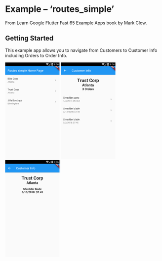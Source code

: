 # Example – ‘routes_simple’

From Learn Google Flutter Fast 65 Example Apps book by Mark Clow.

## Getting Started

This example app allows you to navigate from Customers to Customer Info including Orders to Order Info.

<img src="images/appImage.png" width="35%">

<img src="images/appImage2.png" width="35%">

<img src="images/appImage3.png" width="35%">